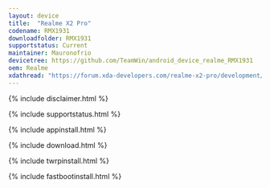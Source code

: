 ```yaml
---
layout: device
title:  "Realme X2 Pro"
codename: RMX1931
downloadfolder: RMX1931
supportstatus: Current
maintainer: Mauronofrio
devicetree: https://github.com/TeamWin/android_device_realme_RMX1931
oem: Realme
xdathread: "https://forum.xda-developers.com/realme-x2-pro/development/recovery-unofficial-twrp-realme-x2-pro-t3997879"
---
```


{% include disclaimer.html %}

{% include supportstatus.html %}

{% include appinstall.html %}

{% include download.html %}

{% include twrpinstall.html %}

{% include fastbootinstall.html %}
